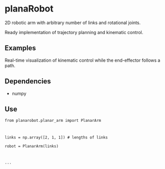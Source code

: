 # planaRobot

2D robotic arm with arbitrary number of links and rotational
joints.

Ready implementation of trajectory planning and
kinematic control.

## Examples
Real-time visualization of kinematic control
while the end-effector follows a path.

## Dependencies
* numpy

## Use
<code>from planarobot.planar_arm import PlanarArm

links = np.array([2, 1, 1])  # lengths of links  
robot = PlanarArm(links)

...

</code>
